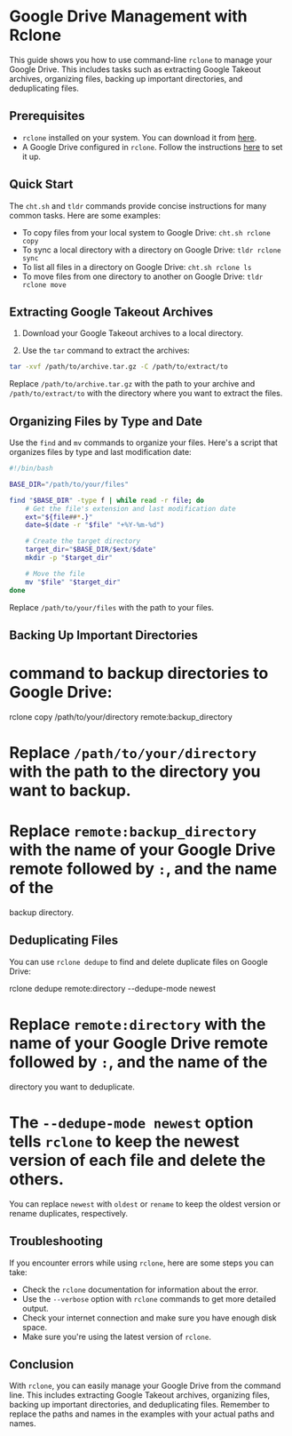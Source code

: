 # Google Drive Management with Rclone

This guide shows you how to use command-line `rclone` to manage your Google Drive. This includes tasks such as
extracting Google Takeout archives, organizing files, backing up important directories, and deduplicating files.

## Prerequisites

- `rclone` installed on your system. You can download it from [here](https://rclone.org/downloads/).
- A Google Drive configured in `rclone`. Follow the instructions [here](https://rclone.org/drive/) to set it up.

## Quick Start

The `cht.sh` and `tldr` commands provide concise instructions for many common tasks. Here are some examples:

- To copy files from your local system to Google Drive: `cht.sh rclone copy`
- To sync a local directory with a directory on Google Drive: `tldr rclone sync`
- To list all files in a directory on Google Drive: `cht.sh rclone ls`
- To move files from one directory to another on Google Drive: `tldr rclone move`

## Extracting Google Takeout Archives

1. Download your Google Takeout archives to a local directory.

2. Use the `tar` command to extract the archives:

```bash
tar -xvf /path/to/archive.tar.gz -C /path/to/extract/to
```

Replace `/path/to/archive.tar.gz` with the path to your archive and `/path/to/extract/to` with the directory where
you want to extract the files.

## Organizing Files by Type and Date

Use the `find` and `mv` commands to organize your files. Here's a script that organizes files by type and last
modification date:

```bash
#!/bin/bash

BASE_DIR="/path/to/your/files"

find "$BASE_DIR" -type f | while read -r file; do
    # Get the file's extension and last modification date
    ext="${file##*.}"
    date=$(date -r "$file" "+%Y-%m-%d")

    # Create the target directory
    target_dir="$BASE_DIR/$ext/$date"
    mkdir -p "$target_dir"

    # Move the file
    mv "$file" "$target_dir"
done
```

Replace `/path/to/your/files` with the path to your files.

## Backing Up Important Directories

# command to backup directories to Google Drive:

rclone copy /path/to/your/directory remote:backup_directory

# Replace `/path/to/your/directory` with the path to the directory you want to backup.
# Replace `remote:backup_directory` with the name of your Google Drive remote followed by `:`, and the name of the
backup directory.

## Deduplicating Files

You can use `rclone dedupe` to find and delete duplicate files on Google Drive:

rclone dedupe remote:directory --dedupe-mode newest

# Replace `remote:directory` with the name of your Google Drive remote followed by `:`, and the name of the
directory you want to deduplicate.

# The `--dedupe-mode newest` option tells `rclone` to keep the newest version of each file and delete the others.
You can replace `newest` with `oldest` or `rename` to keep the oldest version or rename duplicates, respectively.

## Troubleshooting

If you encounter errors while using `rclone`, here are some steps you can take:

- Check the `rclone` documentation for information about the error.
- Use the `--verbose` option with `rclone` commands to get more detailed output.
- Check your internet connection and make sure you have enough disk space.
- Make sure you're using the latest version of `rclone`.

## Conclusion

With `rclone`, you can easily manage your Google Drive from the command line. This includes extracting Google
Takeout archives, organizing files, backing up important directories, and deduplicating files. Remember to replace
the paths and names in the examples with your actual paths and names.

